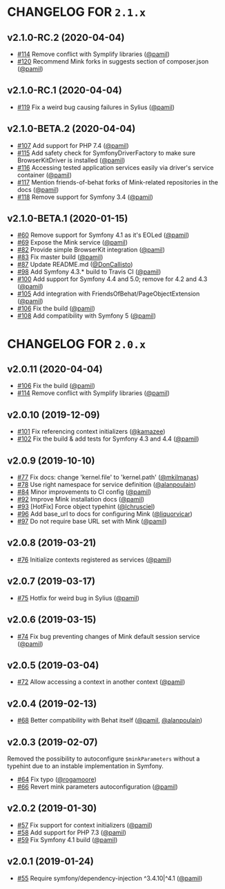 # CHANGELOG FOR `2.1.x`

## v2.1.0-RC.2 (2020-04-04)

- [#114](https://github.com/FriendsOfBehat/SymfonyExtension/issues/114) Remove conflict with Symplify libraries ([@pamil](https://github.com/pamil))
- [#120](https://github.com/FriendsOfBehat/SymfonyExtension/issues/120) Recommend Mink forks in suggests section of composer.json ([@pamil](https://github.com/pamil))

## v2.1.0-RC.1 (2020-04-04)

- [#119](https://github.com/FriendsOfBehat/SymfonyExtension/issues/119) Fix a weird bug causing failures in Sylius ([@pamil](https://github.com/pamil))

## v2.1.0-BETA.2 (2020-04-04)

- [#107](https://github.com/FriendsOfBehat/SymfonyExtension/issues/107) Add support for PHP 7.4 ([@pamil](https://github.com/pamil))
- [#115](https://github.com/FriendsOfBehat/SymfonyExtension/issues/115) Add safety check for SymfonyDriverFactory to make sure BrowserKitDriver is installed ([@pamil](https://github.com/pamil))
- [#116](https://github.com/FriendsOfBehat/SymfonyExtension/issues/116) Accessing tested application services easily via driver's service container ([@pamil](https://github.com/pamil))
- [#117](https://github.com/FriendsOfBehat/SymfonyExtension/issues/117) Mention friends-of-behat forks of Mink-related repositories in the docs ([@pamil](https://github.com/pamil))
- [#118](https://github.com/FriendsOfBehat/SymfonyExtension/issues/118) Remove support for Symfony 3.4 ([@pamil](https://github.com/pamil))

## v2.1.0-BETA.1 (2020-01-15)

- [#60](https://github.com/FriendsOfBehat/SymfonyExtension/issues/60) Remove support for Symfony 4.1 as it's EOLed ([@pamil](https://github.com/pamil))
- [#69](https://github.com/FriendsOfBehat/SymfonyExtension/issues/69) Expose the Mink service ([@pamil](https://github.com/pamil))
- [#82](https://github.com/FriendsOfBehat/SymfonyExtension/issues/82) Provide simple BrowserKit integration ([@pamil](https://github.com/pamil))
- [#83](https://github.com/FriendsOfBehat/SymfonyExtension/issues/83) Fix master build ([@pamil](https://github.com/pamil))
- [#87](https://github.com/FriendsOfBehat/SymfonyExtension/issues/87) Update README.md ([@DonCallisto](https://github.com/DonCallisto))
- [#98](https://github.com/FriendsOfBehat/SymfonyExtension/issues/98) Add Symfony 4.3.* build to Travis CI ([@pamil](https://github.com/pamil))
- [#100](https://github.com/FriendsOfBehat/SymfonyExtension/issues/100) Add support for Symfony 4.4 and 5.0; remove for 4.2 and 4.3 ([@pamil](https://github.com/pamil))
- [#105](https://github.com/FriendsOfBehat/SymfonyExtension/issues/105) Add integration with FriendsOfBehat/PageObjectExtension ([@pamil](https://github.com/pamil))
- [#106](https://github.com/FriendsOfBehat/SymfonyExtension/issues/106) Fix the build ([@pamil](https://github.com/pamil))
- [#108](https://github.com/FriendsOfBehat/SymfonyExtension/issues/108) Add compatibility with Symfony 5 ([@pamil](https://github.com/pamil))

# CHANGELOG FOR `2.0.x`

## v2.0.11 (2020-04-04)

- [#106](https://github.com/FriendsOfBehat/SymfonyExtension/issues/106) Fix the build ([@pamil](https://github.com/pamil))
- [#114](https://github.com/FriendsOfBehat/SymfonyExtension/issues/114) Remove conflict with Symplify libraries ([@pamil](https://github.com/pamil))

## v2.0.10 (2019-12-09)

- [#101](https://github.com/FriendsOfBehat/SymfonyExtension/issues/101) Fix referencing context initializers ([@kamazee](https://github.com/kamazee))
- [#102](https://github.com/FriendsOfBehat/SymfonyExtension/issues/102) Fix the build & add tests for Symfony 4.3 and 4.4 ([@pamil](https://github.com/pamil))

## v2.0.9 (2019-10-10)

- [#77](https://github.com/FriendsOfBehat/SymfonyExtension/issues/77) Fix docs: change 'kernel.file' to 'kernel.path' ([@mkilmanas](https://github.com/mkilmanas))
- [#78](https://github.com/FriendsOfBehat/SymfonyExtension/issues/78) Use right namespace for service definition ([@alanpoulain](https://github.com/alanpoulain))
- [#84](https://github.com/FriendsOfBehat/SymfonyExtension/issues/84) Minor improvements to CI config ([@pamil](https://github.com/pamil))
- [#92](https://github.com/FriendsOfBehat/SymfonyExtension/issues/92) Improve Mink installation docs ([@pamil](https://github.com/pamil))
- [#93](https://github.com/FriendsOfBehat/SymfonyExtension/issues/93) [HotFix] Force object typehint ([@lchrusciel](https://github.com/lchrusciel))
- [#96](https://github.com/FriendsOfBehat/SymfonyExtension/issues/96) Add base_url to docs for configuring Mink ([@liquorvicar](https://github.com/liquorvicar))
- [#97](https://github.com/FriendsOfBehat/SymfonyExtension/issues/97) Do not require base URL set with Mink ([@pamil](https://github.com/pamil))

## v2.0.8 (2019-03-21)

- [#76](https://github.com/FriendsOfBehat/SymfonyExtension/issues/76) Initialize contexts registered as services ([@pamil](https://github.com/pamil))

## v2.0.7 (2019-03-17)

- [#75](https://github.com/FriendsOfBehat/SymfonyExtension/issues/75) Hotfix for weird bug in Sylius ([@pamil](https://github.com/pamil))

## v2.0.6 (2019-03-15)

- [#74](https://github.com/FriendsOfBehat/SymfonyExtension/issues/74) Fix bug preventing changes of Mink default session service ([@pamil](https://github.com/pamil))

## v2.0.5 (2019-03-04)

- [#72](https://github.com/FriendsOfBehat/SymfonyExtension/issues/72) Allow accessing a context in another context ([@pamil](https://github.com/pamil))

## v2.0.4 (2019-02-13)

- [#68](https://github.com/FriendsOfBehat/SymfonyExtension/issues/68) Better compatibility with Behat itself ([@pamil](https://github.com/pamil), [@alanpoulain](https://github.com/alanpoulain))

## v2.0.3 (2019-02-07)

Removed the possibility to autoconfigure `$minkParameters` without a typehint due to an instable implementation in Symfony.

- [#64](https://github.com/FriendsOfBehat/SymfonyExtension/issues/64) Fix typo ([@rogamoore](https://github.com/rogamoore))
- [#66](https://github.com/FriendsOfBehat/SymfonyExtension/issues/66) Revert mink parameters autoconfiguration ([@pamil](https://github.com/pamil))

## v2.0.2 (2019-01-30)

- [#57](https://github.com/FriendsOfBehat/SymfonyExtension/issues/57) Fix support for context initializers ([@pamil](https://github.com/pamil))
- [#58](https://github.com/FriendsOfBehat/SymfonyExtension/issues/58) Add support for PHP 7.3 ([@pamil](https://github.com/pamil))
- [#59](https://github.com/FriendsOfBehat/SymfonyExtension/issues/59) Fix Symfony 4.1 build ([@pamil](https://github.com/pamil))

## v2.0.1 (2019-01-24)

- [#55](https://github.com/FriendsOfBehat/SymfonyExtension/issues/55) Require symfony/dependency-injection ^3.4.10|^4.1 ([@pamil](https://github.com/pamil))
